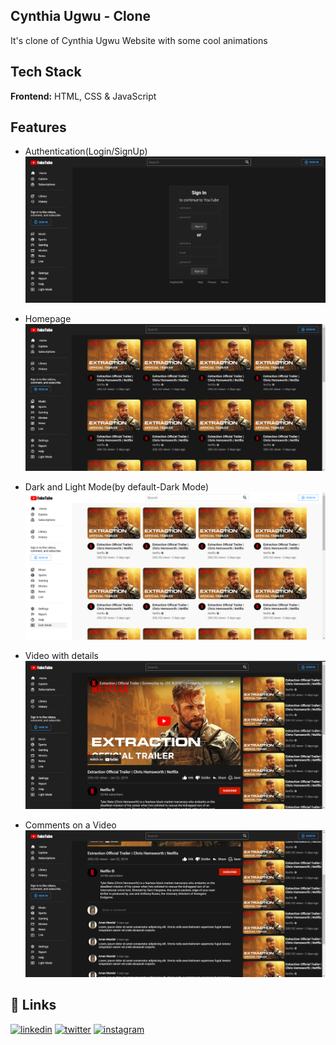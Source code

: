 ## Cynthia Ugwu - Clone

It's clone of Cynthia Ugwu Website with some cool animations

## Tech Stack

**Frontend:** HTML, CSS & JavaScript

## Features

- Authentication(Login/SignUp)
  ![App Screenshot](https://github.com/AmanMandal7/YouTube-Clone/blob/master/screenshots/Login%20Sign%20Up.png)

- Homepage
  ![App Screenshot](https://github.com/AmanMandal7/YouTube-Clone/blob/master/screenshots/Home%20Screen.png)

- Dark and Light Mode(by default-Dark Mode)
  ![App Screenshot](https://github.com/AmanMandal7/YouTube-Clone/blob/master/screenshots/Dark%20and%20Light%20Mode.png)

- Video with details
  ![App Screenshot](https://github.com/AmanMandal7/YouTube-Clone/blob/master/screenshots/Video%20with%20all%20the%20details.png)

- Comments on a Video
  ![App Screenshot](https://github.com/AmanMandal7/YouTube-Clone/blob/master/screenshots/comments.png)

## 🔗 Links

[![linkedin](https://img.shields.io/badge/linkedin-0A66C2?style=for-the-badge&logo=linkedin&logoColor=white)](https://www.linkedin.com/in/aman-kumar-mandal-236bb7246/)
[![twitter](https://img.shields.io/badge/twitter-1DA1F2?style=for-the-badge&logo=twitter&logoColor=white)](https://twitter.com/AmaMandal7)
[![instagram](https://img.shields.io/badge/instagram-1DA1F2?style=for-the-badge&logo=instagram&logoColor=white)](https://instagram.com/AmanMandal_7)
